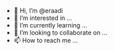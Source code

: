 - 👋 Hi, I’m @eraadi
- 👀 I’m interested in ...
- 🌱 I’m currently learning ...
- 💞️ I’m looking to collaborate on ...
- 📫 How to reach me ...

<!---
eraadi/eraadi is a ✨ special ✨ repository because its `README.md` (this file) appears on your GitHub profile.
You can click the Preview link to take a look at your changes.
--->
